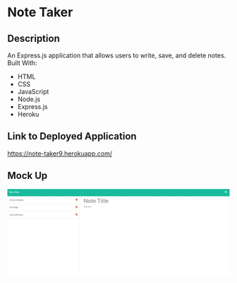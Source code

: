 # Note Taker
## Description
An Express.js application that allows users to write, save, and delete notes. <br />
Built With:
* HTML
* CSS
* JavaScript
* Node.js
* Express.js
* Heroku

## Link to Deployed Application
https://note-taker9.herokuapp.com/

## Mock Up
![mock up of the note taker application](assets/images/mockup-notetaker.jpg)
